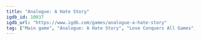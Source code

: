 ```yaml
---
title: "Analogue: A Hate Story"
igdb_id: 10037
igdb_url: "https://www.igdb.com/games/analogue-a-hate-story"
tag: ["Main game", "Analogue: A Hate Story", "Love Conquers All Games", "Adventure", "Indie", "Visual Novel", "Single player", "Text", "Science fiction", "Drama"]
---
```

